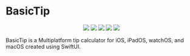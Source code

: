 # BasicTip

<p align="center">
  <img src="https://img.shields.io/badge/iOS-14.0%2B-blue" />
  <img src="https://img.shields.io/badge/iPadOS-14.0%2B-blue" />
  <img src="https://img.shields.io/badge/watchOS-7.0%2B-blue" />
  <img src="https://img.shields.io/badge/macOS-11.0%2B-blue" />
  <img src="https://img.shields.io/badge/Swift-5-brightgreen" />
</p>

BasicTip is a Multiplatform tip calculator for iOS, iPadOS, watchOS, and macOS created using SwiftUI.
